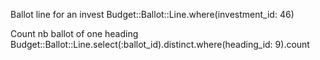 Ballot line for an invest
Budget::Ballot::Line.where(investment_id: 46)

Count nb ballot of one heading
Budget::Ballot::Line.select(:ballot_id).distinct.where(heading_id: 9).count
